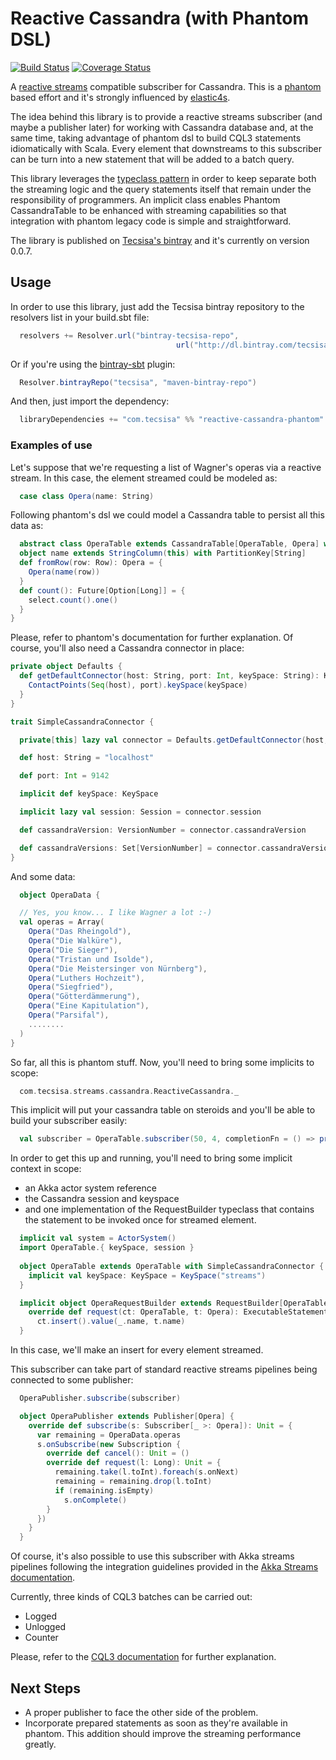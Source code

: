 Reactive Cassandra (with Phantom DSL)
=================================

[![Build Status](https://travis-ci.org/Tecsisa/reactive-cassandra-phantom.svg?branch=master)](https://travis-ci.org/Tecsisa/reactive-cassandra-phantom)
[![Coverage Status](https://coveralls.io/repos/Tecsisa/reactive-cassandra-phantom/badge.svg?branch=master&service=github)](https://coveralls.io/github/Tecsisa/reactive-cassandra-phantom?branch=master)

A [reactive streams] compatible subscriber for Cassandra. This is a [phantom] based effort and it's strongly influenced by [elastic4s].

The idea behind this library is to provide a reactive streams subscriber (and maybe a publisher later) for working with Cassandra database and, at the same time, taking advantage of phantom dsl to build CQL3 statements idiomatically with Scala. Every element that downstreams to this subscriber can be turn into a new statement that will be added to a batch query.

This library leverages the [typeclass pattern] in order to keep separate both the streaming logic and the query statements itself that remain under the responsibility of programmers. An implicit class enables Phantom CassandraTable to be enhanced with streaming capabilities so that integration with phantom legacy code is simple and straightforward.

The library is published on [Tecsisa's bintray] and it's currently on version 0.0.7.

## Usage

In order to use this library, just add the Tecsisa bintray repository to the resolvers list in your build.sbt file:

```Scala
  resolvers += Resolver.url("bintray-tecsisa-repo",
                                     url("http://dl.bintray.com/tecsisa/maven-bintray-repo"))
```

Or if you're using the [bintray-sbt] plugin:

```Scala
  Resolver.bintrayRepo("tecsisa", "maven-bintray-repo")
```

And then, just import the dependency:

```Scala
  libraryDependencies += "com.tecsisa" %% "reactive-cassandra-phantom" % "0.0.7"
```

### Examples of use

Let's suppose that we're requesting a list of Wagner's operas via a reactive stream. In this case, the element streamed could be modeled as:

```Scala
  case class Opera(name: String)
```

Following phantom's dsl we could model a Cassandra table to persist all this data as:

```Scala
  abstract class OperaTable extends CassandraTable[OperaTable, Opera] with SimpleCassandraConnector {
  object name extends StringColumn(this) with PartitionKey[String]
  def fromRow(row: Row): Opera = {
    Opera(name(row))
  }
  def count(): Future[Option[Long]] = {
    select.count().one()
  }
}
```

Please, refer to phantom's documentation for further explanation. Of course, you'll also need a Cassandra connector in place:

```Scala
private object Defaults {
  def getDefaultConnector(host: String, port: Int, keySpace: String): KeySpaceDef = {
    ContactPoints(Seq(host), port).keySpace(keySpace)
  }
}

trait SimpleCassandraConnector {

  private[this] lazy val connector = Defaults.getDefaultConnector(host, port, keySpace.name)

  def host: String = "localhost"

  def port: Int = 9142

  implicit def keySpace: KeySpace

  implicit lazy val session: Session = connector.session

  def cassandraVersion: VersionNumber = connector.cassandraVersion

  def cassandraVersions: Set[VersionNumber] = connector.cassandraVersions
}
```

And some data:

```Scala
  object OperaData {

  // Yes, you know... I like Wagner a lot :-)
  val operas = Array(
    Opera("Das Rheingold"),
    Opera("Die Walküre"),
    Opera("Die Sieger"),
    Opera("Tristan und Isolde"),
    Opera("Die Meistersinger von Nürnberg"),
    Opera("Luthers Hochzeit"),
    Opera("Siegfried"),
    Opera("Götterdämmerung"),
    Opera("Eine Kapitulation"),
    Opera("Parsifal"),
    ........
  )
}
```

So far, all this is phantom stuff. Now, you'll need to bring some implicits to scope:

```Scala
  com.tecsisa.streams.cassandra.ReactiveCassandra._
```

This implicit will put your cassandra table on steroids and you'll be able to build your subscriber easily:

```Scala
  val subscriber = OperaTable.subscriber(50, 4, completionFn = () => println("streaming finished!"))
```

In order to get this up and running, you'll need to bring some implicit context in scope:

- an Akka actor system reference
- the Cassandra session and keyspace
- and one implementation of the RequestBuilder typeclass that contains the statement to be invoked once for streamed element.

```Scala
  implicit val system = ActorSystem()	
  import OperaTable.{ keySpace, session }
  
  object OperaTable extends OperaTable with SimpleCassandraConnector {
    implicit val keySpace: KeySpace = KeySpace("streams")
  }

  implicit object OperaRequestBuilder extends RequestBuilder[OperaTable, Opera] {
    override def request(ct: OperaTable, t: Opera): ExecutableStatement =
      ct.insert().value(_.name, t.name)
  }  
```

In this case, we'll make an insert for every element streamed.

This subscriber can take part of standard reactive streams pipelines being connected to some publisher:

```Scala
  OperaPublisher.subscribe(subscriber)

  object OperaPublisher extends Publisher[Opera] {
    override def subscribe(s: Subscriber[_ >: Opera]): Unit = {
      var remaining = OperaData.operas
      s.onSubscribe(new Subscription {
        override def cancel(): Unit = ()
        override def request(l: Long): Unit = {
          remaining.take(l.toInt).foreach(s.onNext)
          remaining = remaining.drop(l.toInt)
          if (remaining.isEmpty)
            s.onComplete()
        }
      })
    }
  }	
```

Of course, it's also possible to use this subscriber with Akka streams pipelines following the integration guidelines provided in the [Akka Streams documentation].

Currently, three kinds of CQL3 batches can be carried out:

- Logged
- Unlogged
- Counter

Please, refer to the [CQL3 documentation] for further explanation. 

## Next Steps

- A proper publisher to face the other side of the problem.
- Incorporate prepared statements as soon as they're available in phantom. This addition should improve the streaming performance greatly.

[reactive streams]: http://www.reactive-streams.org/
[phantom]: https://github.com/websudos/phantom
[elastic4s]: https://github.com/sksamuel/elastic4s 
[typeclass pattern]: http://danielwestheide.com/blog/2013/02/06/the-neophytes-guide-to-scala-part-12-type-classes.html
[Tecsisa's bintray]: https://bintray.com/tecsisa/maven-bintray-repo
[bintray-sbt]: https://github.com/softprops/bintray-sbt
[Akka Streams documentation]:  http://doc.akka.io/docs/akka-stream-and-http-experimental/1.0/scala/stream-integrations.html#Integrating_with_Reactive_Streams
[CQL3 documentation]: http://docs.datastax.com/en/cql/3.1/cql/cql_reference/batch_r.html